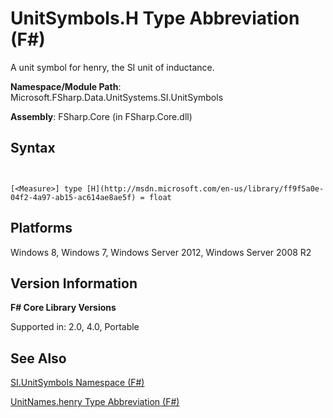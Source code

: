# UnitSymbols.H Type Abbreviation (F#)

A unit symbol for henry, the SI unit of inductance.

**Namespace/Module Path**: Microsoft.FSharp.Data.UnitSystems.SI.UnitSymbols

**Assembly**: FSharp.Core (in FSharp.Core.dll)


## Syntax


```


[<Measure>] type [H](http://msdn.microsoft.com/en-us/library/ff9f5a0e-04f2-4a97-ab15-ac614ae8ae5f) = float

```



## Platforms
Windows 8, Windows 7, Windows Server 2012, Windows Server 2008 R2


## Version Information
**F# Core Library Versions**

Supported in: 2.0, 4.0, Portable




## See Also
[SI.UnitSymbols Namespace &#40;F&#35;&#41;](SI.UnitSymbols+Namespace+%28FSharp%29.md)

[UnitNames.henry Type Abbreviation &#40;F&#35;&#41;](UnitNames.henry+Type+Abbreviation+%28FSharp%29.md)

